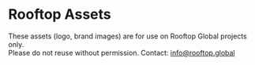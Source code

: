 # Rooftop Assets
These assets (logo, brand images) are for use on Rooftop Global projects only.  
Please do not reuse without permission.
Contact: info@rooftop.global
